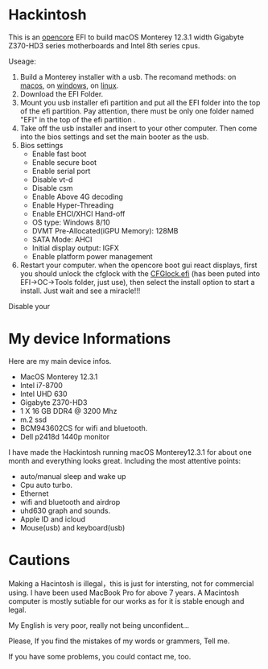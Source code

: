 # Hackintosh

This is an [opencore](https://dortania.github.io/OpenCore-Install-Guide/) EFI to build macOS Monterey 12.3.1 width Gigabyte Z370-HD3 series motherboards and Intel 8th series cpus.

Useage:

1. Build a Monterey installer with a usb.  The recomand methods: on [macos](https://dortania.github.io/OpenCore-Install-Guide/installer-guide/mac-install.html), on [windows](https://dortania.github.io/OpenCore-Install-Guide/installer-guide/winblows-install.html), on [linux](https://dortania.github.io/OpenCore-Install-Guide/installer-guide/linux-install.html).
2. Download the EFI Folder.
3. Mount you usb installer efi partition and put all the EFI folder into the top of the efi partition. Pay attention, there must be only one folder named "EFI" in the top of the efi partition .
4. Take off the usb installer and insert to your other computer. Then come into the bios settings and set the main booter as the usb.
5. Bios settings
   * Enable fast boot
   * Enable secure boot
   * Enable serial port
   * Disable vt-d
   * Disable csm
   * Enable Above 4G decoding
   * Enable Hyper-Threading
   * Enable EHCI/XHCI Hand-off
   * OS type: Windows 8/10
   * DVMT Pre-Allocated(iGPU Memory): 128MB
   * SATA Mode: AHCI
   * Initial display output: IGFX
   * Enable platform power management
6. Restart your computer. when the opencore boot gui react displays, first you should unlock the cfglock with the [CFGlock.efi](https://www.tonymacx86.com/threads/guide-unlocking-cfg-with-opencore-and-cfglock-efi.305163/)  (has been puted into EFI->OC->Tools folder, just use), then select the install option to start a install. Just wait and see a miracle!!!

Disable your

# My device Informations

Here are my main device infos.

- MacOS Monterey 12.3.1
- Intel i7-8700
- Intel UHD 630
- Gigabyte Z370-HD3
- 1 X 16 GB DDR4 @ 3200 Mhz
- m.2 ssd
- BCM943602CS for wifi and bluetooth.
- Dell p2418d 1440p monitor

I have made the Hackintosh running macOS Monterey12.3.1 for about one month and everything looks great. Including the most attentive points:

* auto/manual sleep and wake up
* Cpu auto turbo.
* Ethernet
* wifi and bluetooth and airdrop
* uhd630 graph and sounds.
* Apple ID and icloud
* Mouse(usb) and keyboard(usb)

# Cautions

Making a Hacintosh is illegal，this is just for intersting, not for commercial using. I have been used MacBook Pro for above 7 years. A Macintosh computer is mostly sutiable for our works as for it is stable enough and legal.

My English is very poor, really not being unconfident...

Please, If  you find the mistakes of my words or grammers, Tell me. 

If you have some problems, you could contact me, too.



